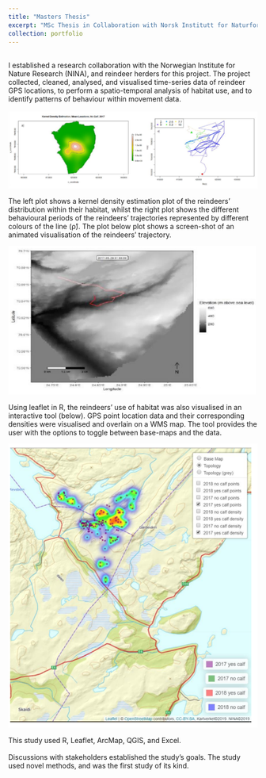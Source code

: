 ```yaml
---
title: "Masters Thesis"
excerpt: "MSc Thesis in Collaboration with Norsk Institutt for Naturforskning/ Norwegian Institute for Nature Research (NINA)<br/><img src='/images/rein3.png' width=500 height=300 >"
collection: portfolio
---
```


<br>I established a research collaboration with the Norwegian Institute for Nature Research (NINA), and reindeer herders for this project. The project collected, cleaned, analysed, and
visualised time-series data of reindeer GPS locations, to perform a spatio-temporal analysis of habitat use, and to identify patterns of behaviour within movement data.
<br>
<br>
<img src='/images/rein1.png' >

The left plot shows a kernel density estimation plot of the reindeers’ distribution within their habitat, whilst the right plot shows the different behavioural periods of the reindeers’ trajectories
represented by different colours of the line (ρ̂). The plot below plot shows a screen-shot of an animated visualisation of the reindeers’ trajectory.

<img src='/images/rein2.png' width=500 height=300>

Using leaflet in R, the reindeers’ use of habitat was also visualised in an interactive tool (below). GPS point location data
and their corresponding densities were visualised and overlain on a WMS map. The tool provides the user with the options to
toggle between base-maps and the data. <br>

<img src='/images/rein4.png'>

This study used R, Leaflet, ArcMap, QGIS, and Excel.<br>
<br>
Discussions with stakeholders established the study’s goals. The study used novel methods, and was the first study of its kind. 
